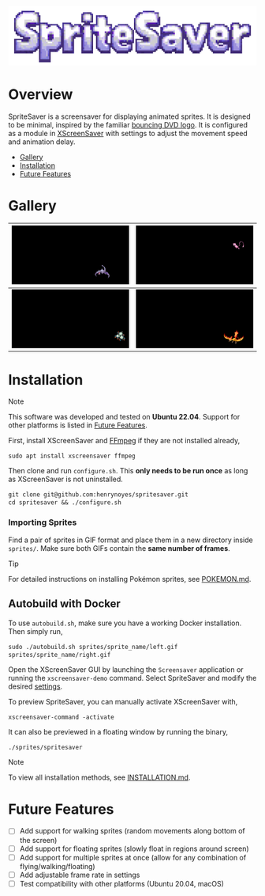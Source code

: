 ![logo](docs/spritesaver_logo.png)


# Overview

SpriteSaver is a screensaver for displaying animated sprites. It is designed to be minimal, inspired by the familiar [bouncing DVD logo](https://www.bouncingdvdlogo.com/). It is configured as a module in [XScreenSaver](https://www.jwz.org/xscreensaver/) with settings to adjust the movement speed and animation delay.

- [Gallery](#gallery)
- [Installation](#installation)
- [Future Features](#future-features)


# Gallery

| ![aerodactyl](docs/gallery/aerodactyl_spritesaver.gif) | ![mew](docs/gallery/mew_spritesaver.gif)         |
|:------------------------------------------------------:|:------------------------------------------------:|
| ![magneton](docs/gallery/magneton_spritesaver.gif)     | ![moltres](docs/gallery/moltres_spritesaver.gif) |


# Installation

> [!NOTE]  
> This software was developed and tested on **Ubuntu 22.04**. Support for other platforms is listed in [Future Features](#future-features).

First, install XScreenSaver and [FFmpeg](https://ffmpeg.org/) if they are not installed already,
```
sudo apt install xscreensaver ffmpeg
```

Then clone and run `configure.sh`. This **only needs to be run once** as long as XScreenSaver is not uninstalled.
```
git clone git@github.com:henrynoyes/spritesaver.git
cd spritesaver && ./configure.sh
```

### Importing Sprites

Find a pair of sprites in GIF format and place them in a new directory inside `sprites/`. Make sure both GIFs contain the **same number of frames**.

> [!TIP]
> For detailed instructions on installing Pokémon sprites, see [POKEMON.md](docs/POKEMON.md).

## Autobuild with Docker

To use `autobuild.sh`, make sure you have a working Docker installation. Then simply run,
```
sudo ./autobuild.sh sprites/sprite_name/left.gif sprites/sprite_name/right.gif
```

Open the XScreenSaver GUI by launching the `Screensaver` application or running the `xscreensaver-demo` command. Select SpriteSaver and modify the desired [settings](docs/SETTINGS.md).

To preview SpriteSaver, you can manually activate XScreenSaver with,
```
xscreensaver-command -activate
```

It can also be previewed in a floating window by running the binary,
```
./sprites/spritesaver
```

> [!NOTE]
> To view all installation methods, see [INSTALLATION.md](docs/INSTALLATION.md).


# Future Features

- [ ] Add support for walking sprites (random movements along bottom of the screen)
- [ ] Add support for floating sprites (slowly float in regions around screen)
- [ ] Add support for multiple sprites at once (allow for any combination of flying/walking/floating)
- [ ] Add adjustable frame rate in settings
- [ ] Test compatibility with other platforms (Ubuntu 20.04, macOS)